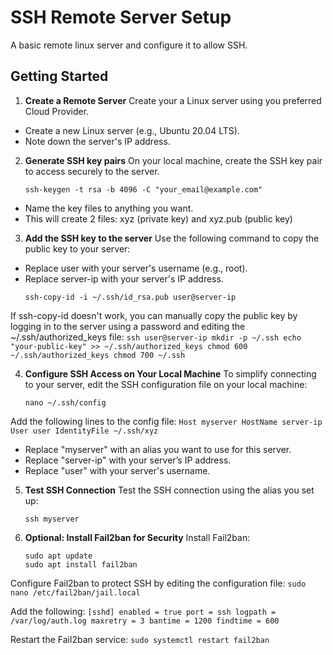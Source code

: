 # SSH Remote Server Setup
A basic remote linux server and configure it to allow SSH. 

## Getting Started
1. **Create a Remote Server**
Create your a Linux server using you preferred Cloud Provider.

- Create a new Linux server (e.g., Ubuntu 20.04 LTS).
- Note down the server's IP address.

2. **Generate SSH key pairs**
On your local machine, create the SSH key pair to access securely to the server.
    ```
    ssh-keygen -t rsa -b 4096 -C "your_email@example.com" 
    ```

- Name the key files to anything you want.
- This will create 2 files: xyz (private key) and xyz.pub (public key)

3. **Add the SSH key to the server**
Use the following command to copy the public key to your server:
- Replace user with your server's username (e.g., root).
- Replace server-ip with your server's IP address.
    ```
    ssh-copy-id -i ~/.ssh/id_rsa.pub user@server-ip
    ```
   
If ssh-copy-id doesn't work, you can manually copy the public key by logging in to the server using a password and editing the ~/.ssh/authorized_keys file:
    ```
    ssh user@server-ip
    mkdir -p ~/.ssh
    echo "your-public-key" >> ~/.ssh/authorized_keys
    chmod 600 ~/.ssh/authorized_keys
    chmod 700 ~/.ssh
    ```

4. **Configure SSH Access on Your Local Machine**
To simplify connecting to your server, edit the SSH configuration file on your local machine:
    ```
    nano ~/.ssh/config
    ```

Add the following lines to the config file:
    ```
    Host myserver
    HostName server-ip
    User user
    IdentityFile ~/.ssh/xyz
    ```

- Replace "myserver" with an alias you want to use for this server.
- Replace "server-ip" with your server’s IP address.
- Replace "user" with your server's username.
  
5. **Test SSH Connection**
Test the SSH connection using the alias you set up:
    ```
    ssh myserver
    ```

6. **Optional: Install Fail2ban for Security**
Install Fail2ban:
    ```
    sudo apt update
    sudo apt install fail2ban
    ```

Configure Fail2ban to protect SSH by editing the configuration file:
    ```
    sudo nano /etc/fail2ban/jail.local
    ```

Add the following:
    ```
    [sshd]
    enabled = true
    port = ssh
    logpath = /var/log/auth.log
    maxretry = 3
    bantime = 1200
    findtime = 600
    ```

Restart the Fail2ban service:
    ```
    sudo systemctl restart fail2ban
    ```
